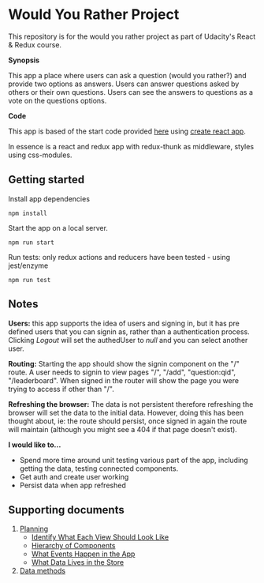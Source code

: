 # Would You Rather Project

This repository is for the would you rather project as part of Udacity's React & Redux course.

**Synopsis**

This app a place where users can ask a question (would you rather?) and provide two options as answers. Users can answer questions asked by others or their own questions. Users can see the answers to questions as a vote on the questions options.

**Code**

This app is based of the start code provided [here](https://github.com/udacity/reactnd-project-would-you-rather-starter) using [create react app](https://github.com/facebook/create-react-app).

In essence is a react and redux app with redux-thunk as middleware, styles using css-modules.

## Getting started

Install app dependencies
```
npm install
```

Start the app on a local server.
```
npm run start
```

Run tests: only redux actions and reducers have been tested - using jest/enzyme
```
npm run test
```

## Notes

**Users:** this app supports the idea of users and signing in, but it has pre defined users that you can signin as, rather than a authentication process.
Clicking *Logout* will set the authedUser to *null* and you can select another user.

**Routing:** 
Starting the app should show the signin component on the "/" route.
A user needs to signin to view pages "/", "/add", "question:qid", "/leaderboard". When signed in the router will show the page you were trying to access if other than "/".

**Refreshing the browser:** 
The data is not persistent therefore refreshing the browser will set the data to the initial data. However, doing this has been thought about, ie: the route should persist, once signed in again the route will maintain (although you might see a 404 if that page doesn't exist).

**I would like to...** 
- Spend more time around unit testing various part of the app, including getting the data, testing connected components.
- Get auth and create user working
- Persist data when app refreshed

## Supporting documents

1. [Planning](/Documents/planning)
   - [Identify What Each View Should Look Like](/Documents/planningmd#identify-what-each-view-should-look-like)
   - [Hierarchy of Components](/Documents/planning#hierarchy-of-components-for-each-view)
   - [What Events Happen in the App](/Documents/planning#what-events-happen-in-the-app)
   - [What Data Lives in the Store](/Documents/planning#what-data-lives-in-the-store)
2. [Data methods](/Documents/data-methods)
